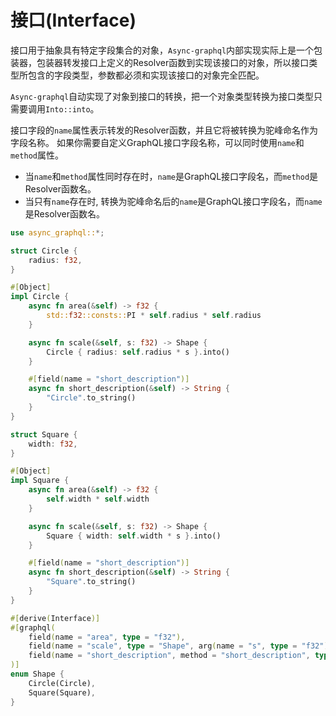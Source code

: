 # 接口(Interface)

接口用于抽象具有特定字段集合的对象，`Async-graphql`内部实现实际上是一个包装器，包装器转发接口上定义的Resolver函数到实现该接口的对象，所以接口类型所包含的字段类型，参数都必须和实现该接口的对象完全匹配。

`Async-graphql`自动实现了对象到接口的转换，把一个对象类型转换为接口类型只需要调用`Into::into`。

接口字段的`name`属性表示转发的Resolver函数，并且它将被转换为驼峰命名作为字段名称。
如果你需要自定义GraphQL接口字段名称，可以同时使用`name`和`method`属性。

- 当`name`和`method`属性同时存在时，`name`是GraphQL接口字段名，而`method`是Resolver函数名。
- 当只有`name`存在时, 转换为驼峰命名后的`name`是GraphQL接口字段名，而`name`是Resolver函数名。


```rust
use async_graphql::*;

struct Circle {
    radius: f32,
}

#[Object]
impl Circle {
    async fn area(&self) -> f32 {
        std::f32::consts::PI * self.radius * self.radius
    }

    async fn scale(&self, s: f32) -> Shape {
        Circle { radius: self.radius * s }.into()
    }

    #[field(name = "short_description")]
    async fn short_description(&self) -> String {
        "Circle".to_string()
    }
}

struct Square {
    width: f32,
}

#[Object]
impl Square {
    async fn area(&self) -> f32 {
        self.width * self.width
    }

    async fn scale(&self, s: f32) -> Shape {
        Square { width: self.width * s }.into()
    }

    #[field(name = "short_description")]
    async fn short_description(&self) -> String {
        "Square".to_string()
    }
}

#[derive(Interface)]
#[graphql(
    field(name = "area", type = "f32"),
    field(name = "scale", type = "Shape", arg(name = "s", type = "f32"))
    field(name = "short_description", method = "short_description", type = "String")
)]
enum Shape {
    Circle(Circle),
    Square(Square),
}
```
